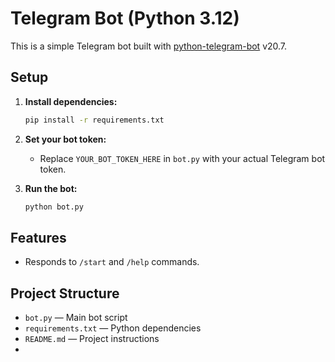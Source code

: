 # Telegram Bot (Python 3.12)

This is a simple Telegram bot built with [python-telegram-bot](https://python-telegram-bot.org/) v20.7.

## Setup

1. **Install dependencies:**
   ```bash
   pip install -r requirements.txt
   ```
2. **Set your bot token:**
   - Replace `YOUR_BOT_TOKEN_HERE` in `bot.py` with your actual Telegram bot token.

3. **Run the bot:**
   ```bash
   python bot.py
   ```

## Features
- Responds to `/start` and `/help` commands.

## Project Structure
- `bot.py` — Main bot script
- `requirements.txt` — Python dependencies
- `README.md` — Project instructions 
- 